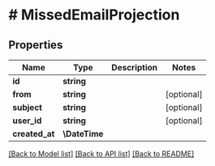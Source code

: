 # # MissedEmailProjection

## Properties

Name | Type | Description | Notes
------------ | ------------- | ------------- | -------------
**id** | **string** |  |
**from** | **string** |  | [optional]
**subject** | **string** |  | [optional]
**user_id** | **string** |  | [optional]
**created_at** | **\DateTime** |  |

[[Back to Model list]](../../README#models) [[Back to API list]](../../README#endpoints) [[Back to README]](../../README)
